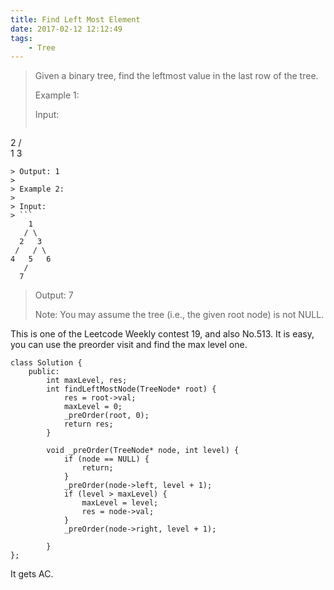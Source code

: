```yaml
---
title: Find Left Most Element
date: 2017-02-12 12:12:49
tags:
    - Tree
---
```


> Given a binary tree, find the leftmost value in the last row of the tree.
>
> Example 1:
>
> Input:
> ```
  2
 / \
1   3
```
> Output: 1
>
> Example 2:
>
> Input:
> ```
    1
   / \
  2   3
 /   / \
4   5   6
   /
  7
```
> Output: 7
>
> Note: You may assume the tree (i.e., the given root node) is not NULL.

<!--more-->

This is one of the Leetcode Weekly contest 19, and also No.513. It is easy, you can use the preorder visit and find the max level one.

```
class Solution {
    public:
        int maxLevel, res;
        int findLeftMostNode(TreeNode* root) {
            res = root->val;
            maxLevel = 0;
            _preOrder(root, 0);
            return res;
        }

        void _preOrder(TreeNode* node, int level) {
            if (node == NULL) {
                return;
            }
            _preOrder(node->left, level + 1);
            if (level > maxLevel) {
                maxLevel = level;
                res = node->val;
            }
            _preOrder(node->right, level + 1);

        }
};
```

It gets AC.

